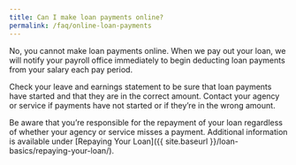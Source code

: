 ```yaml
---
title: Can I make loan payments online?
permalink: /faq/online-loan-payments
---
```


No, you cannot make loan payments online. When we pay out your loan, we will notify your payroll office immediately to begin deducting loan payments from your salary each pay period.

Check your leave and earnings statement to be sure that loan payments have started and that they are in the correct amount. Contact your agency or service if payments have not started or if they’re in the wrong amount.

Be aware that you’re responsible for the repayment of your loan regardless of whether your agency or service misses a payment. Additional information is available under [Repaying Your Loan]({{ site.baseurl }}/loan-basics/repaying-your-loan/).
